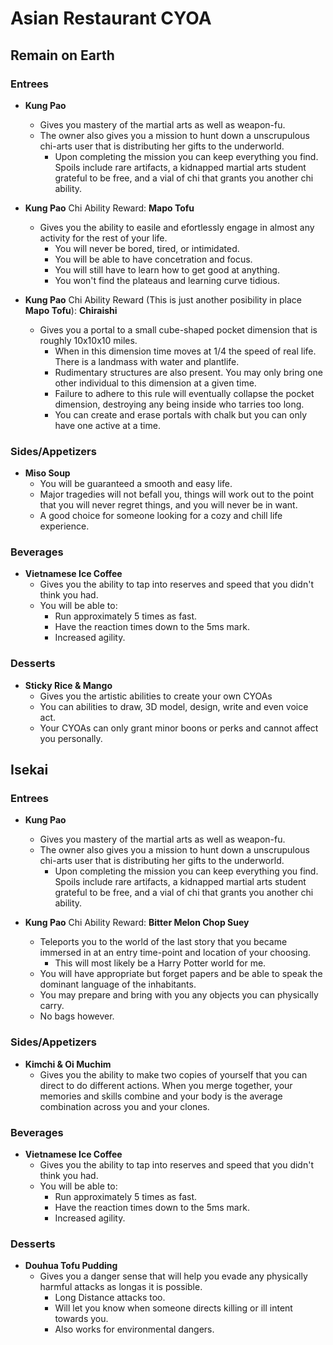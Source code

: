 # Asian Restaurant CYOA

## Remain on Earth
### Entrees

  - **Kung Pao**
    - Gives you mastery of the martial arts as well as weapon-fu.
    - The owner also gives you a mission to hunt down a unscrupulous chi-arts user that is distributing her gifts to the underworld.
      - Upon completing the mission you can keep everything you find. Spoils include rare artifacts, a kidnapped martial arts student grateful to be free, and a vial of chi that grants you another chi ability.

  - **Kung Pao** Chi Ability Reward: **Mapo Tofu**
    - Gives you the ability to easile and efortlessly engage in almost any activity for the rest of your life.
      - You will never be bored, tired, or intimidated.
      - You will be able to have concetration and focus.
      - You will still have to learn how to get good at anything.
      - You won't find the plateaus and learning curve tidious.

  - **Kung Pao** Chi Ability Reward (This is just another posibility in place **Mapo Tofu**): **Chiraishi**
    - Gives you a portal to a small cube-shaped pocket dimension that is roughly 10x10x10 miles.
      - When in this dimension time moves at 1/4 the speed of real life. There is a landmass with water and plantlife.
      - Rudimentary structures are also present. You may only bring one other individual to this dimension at a given time.
      - Failure to adhere to this rule will eventually collapse the pocket dimension, destroying any being inside who tarries too long.
      - You can create and erase portals with chalk but you can only have one active at a time.

### Sides/Appetizers

  - **Miso Soup**
    - You will be guaranteed a smooth and easy life.
    - Major tragedies will not befall you, things will work out to the point that you will never regret things, and you will never be in want.
    - A good choice for someone looking for a cozy and chill life experience.

### Beverages

  - **Vietnamese Ice Coffee**
    - Gives you the ability to tap into reserves and speed that you didn't think you had.
    - You will be able to:
      - Run approximately 5 times as fast.
      - Have the reaction times down to the 5ms mark.
      - Increased agility.

### Desserts

  - **Sticky Rice & Mango**
    - Gives you the artistic abilities to create your own CYOAs
    - You can abilities to draw, 3D model, design, write and even voice act.
    - Your CYOAs can only grant minor boons or perks and cannot affect you personally.

## Isekai
### Entrees

  - **Kung Pao**
    - Gives you mastery of the martial arts as well as weapon-fu.
    - The owner also gives you a mission to hunt down a unscrupulous chi-arts user that is distributing her gifts to the underworld.
      - Upon completing the mission you can keep everything you find. Spoils include rare artifacts, a kidnapped martial arts student grateful to be free, and a vial of chi that grants you another chi ability.

  - **Kung Pao** Chi Ability Reward: **Bitter Melon Chop Suey**
    - Teleports you to the world of the last story that you became immersed in at an entry time-point and location of your choosing.
        - This will most likely be a Harry Potter world for me.
    - You will have appropriate but forget papers and be able to speak the dominant language of the inhabitants.
    - You may prepare and bring with you any objects you can physically carry.
    - No bags however.

### Sides/Appetizers

  - **Kimchi & Oi Muchim**
    - Gives you the ability to make two copies of yourself that you can direct to do different actions. When you merge together, your memories and skills combine and your body is the average combination across you and your clones.

### Beverages

  - **Vietnamese Ice Coffee**
    - Gives you the ability to tap into reserves and speed that you didn't think you had.
    - You will be able to:
      - Run approximately 5 times as fast.
      - Have the reaction times down to the 5ms mark.
      - Increased agility.

### Desserts

  - **Douhua Tofu Pudding**
    - Gives you a danger sense that will help you evade any physically harmful attacks as longas it is possible.
      - Long Distance attacks too.
      - Will let you know when someone directs killing or ill intent towards you.
      - Also works for environmental dangers.
